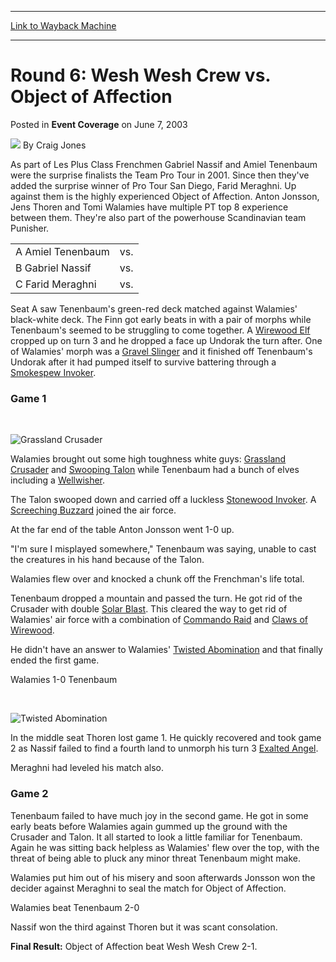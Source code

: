 
---
[Link to Wayback Machine](https://web.archive.org/web/20201202023237/https://magic.wizards.com/en/articles/archive/event-coverage/round-6-wesh-wesh-crew-vs-object-affection-2003-06-07)

[_metadata_:author]:- "Craig Jones"
[_metadata_:description]:- "As part of Les Plus Class Frenchmen Gabriel Nassif and Amiel Tenenbaum were the surprise finalists the Team Pro Tour in 2001. Since then they've added the surprise winner of Pro Tour San Diego, Farid Meraghni. Up against them is the highly experienced Object of Affection. Anton Jonsson, Jens Thoren and Tomi Walamies have multiple PT top 8 experience between them. They're also part of the powerhouse Scandinavian team Punisher."
[_metadata_:generator]:- "Drupal 7 (http://drupal.org)"
[_metadata_:node]:- "770131"
[_metadata_:publish_date]:- "2003-06-07"
[_metadata_:source]:- "div-main-content"
[_metadata_:title]:- "Round 6: Wesh Wesh Crew vs. Object of Affection"
[_metadata_:wayback_capture_timestamp]:- "2020-12-02 02:32:37"
[_metadata_:wayback_raw_url]:- "https://web.archive.org/web/20201202023237id_/https://magic.wizards.com/en/articles/archive/event-coverage/round-6-wesh-wesh-crew-vs-object-affection-2003-06-07"
[_metadata_:wayback_url]:- "https://magic.wizards.com/en/articles/archive/event-coverage/round-6-wesh-wesh-crew-vs-object-affection-2003-06-07"
---


Round 6: Wesh Wesh Crew vs. Object of Affection
===============================================



 Posted in **Event Coverage**
 on June 7, 2003 






![](https://media.magic.wizards.com/styles/auth_small/public/images/person/Craig-Jones-Author-Photo-150x150_0.jpg)
By Craig Jones












As part of Les Plus Class Frenchmen Gabriel Nassif and Amiel Tenenbaum were the surprise finalists the Team Pro Tour in 2001. Since then they've added the surprise winner of Pro Tour San Diego, Farid Meraghni. Up against them is the highly experienced Object of Affection. Anton Jonsson, Jens Thoren and Tomi Walamies have multiple PT top 8 experience between them. They're also part of the powerhouse Scandinavian team Punisher.




|  |  |
| --- | --- |
| A Amiel Tenenbaum | vs. | Tomi Walamies |
| B Gabriel Nassif | vs. | Jens Thoren |
| C Farid Meraghni | vs. | Anton Jonsson |

Seat A saw Tenenbaum's green-red deck matched against Walamies' black-white deck. The Finn got early beats in with a pair of morphs while Tenenbaum's seemed to be struggling to come together. A [Wirewood Elf](http://gatherer.wizards.com/Pages/Card/Details.aspx?name=Wirewood+Elf) cropped up on turn 3 and he dropped a face up Undorak the turn after. One of Walamies' morph was a [Gravel Slinger](http://gatherer.wizards.com/Pages/Card/Details.aspx?name=Gravel+Slinger) and it finished off Tenenbaum's Undorak after it had pumped itself to survive battering through a [Smokespew Invoker](http://gatherer.wizards.com/Pages/Card/Details.aspx?name=Smokespew+Invoker).


### Game 1


 



![Grassland Crusader](http://gatherer.wizards.com/Handlers/Image.ashx?type=card&name=Grassland+Crusader)

Walamies brought out some high toughness white guys: [Grassland Crusader](http://gatherer.wizards.com/Pages/Card/Details.aspx?name=Grassland+Crusader) and [Swooping Talon](http://gatherer.wizards.com/Pages/Card/Details.aspx?name=Swooping+Talon) while Tenenbaum had a bunch of elves including a [Wellwisher](http://gatherer.wizards.com/Pages/Card/Details.aspx?name=Wellwisher).

The Talon swooped down and carried off a luckless [Stonewood Invoker](http://gatherer.wizards.com/Pages/Card/Details.aspx?name=Stonewood+Invoker). A [Screeching Buzzard](http://gatherer.wizards.com/Pages/Card/Details.aspx?name=Screeching+Buzzard) joined the air force.


At the far end of the table Anton Jonsson went 1-0 up.


"I'm sure I misplayed somewhere," Tenenbaum was saying, unable to cast the creatures in his hand because of the Talon.


Walamies flew over and knocked a chunk off the Frenchman's life total.


Tenenbaum dropped a mountain and passed the turn. He got rid of the Crusader with double [Solar Blast](http://gatherer.wizards.com/Pages/Card/Details.aspx?name=Solar+Blast). This cleared the way to get rid of Walamies' air force with a combination of [Commando Raid](http://gatherer.wizards.com/Pages/Card/Details.aspx?name=Commando+Raid) and [Claws of Wirewood](http://gatherer.wizards.com/Pages/Card/Details.aspx?name=Claws+of+Wirewood).


He didn't have an answer to Walamies' [Twisted Abomination](http://gatherer.wizards.com/Pages/Card/Details.aspx?name=Twisted+Abomination) and that finally ended the first game.


Walamies 1-0 Tenenbaum


 



![Twisted Abomination](http://gatherer.wizards.com/Handlers/Image.ashx?type=card&name=Twisted+Abomination)

In the middle seat Thoren lost game 1. He quickly recovered and took game 2 as Nassif failed to find a fourth land to unmorph his turn 3 [Exalted Angel](http://gatherer.wizards.com/Pages/Card/Details.aspx?name=Exalted+Angel).

Meraghni had leveled his match also.


### Game 2


Tenenbaum failed to have much joy in the second game. He got in some early beats before Walamies again gummed up the ground with the Crusader and Talon. It all started to look a little familiar for Tenenbaum. Again he was sitting back helpless as Walamies' flew over the top, with the threat of being able to pluck any minor threat Tenenbaum might make.


Walamies put him out of his misery and soon afterwards Jonsson won the decider against Meraghni to seal the match for Object of Affection.


Walamies beat Tenenbaum 2-0


Nassif won the third against Thoren but it was scant consolation.


**Final Result:** Object of Affection beat Wesh Wesh Crew 2-1.








